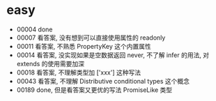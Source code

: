 # easy

- 00004 done
- 00007 看答案, 没有想到可以直接使用属性的 readonly
- 00011 看答案, 不熟悉 PropertyKey 这个内置属性
- 00014 看答案, 没实现如果是空数据返回 never, 不了解 infer 的用法, 对 extends 的使用需要加深
- 00018 看答案, 不理解类型加 ['xxx'] 这种写法
- 00043 看答案, 不理解 Distributive conditional types 这个概念
- 00189 done, 但是看答案又更优的写法 PromiseLike 类型